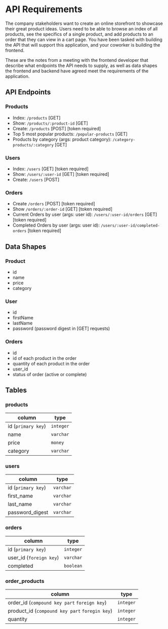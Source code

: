 # API Requirements

The company stakeholders want to create an online storefront to showcase their great product ideas. Users need to be
able to browse an index of all products, see the specifics of a single product, and add products to an order that they
can view in a cart page. You have been tasked with building the API that will support this application, and your
coworker is building the frontend.

These are the notes from a meeting with the frontend developer that describe what endpoints the API needs to supply, as
well as data shapes the frontend and backend have agreed meet the requirements of the application.

## API Endpoints

### Products

- Index: `/products` [GET]
- Show: `/products/:product-id` [GET]
- Create: `/products` [POST] [token required]
- Top 5 most popular products: `/popular-products` [GET]
- Products by category (args: product category): `/category-products/:category` [GET]

### Users

- Index: `/users` [GET] [token required]
- Show: `/users/:user-id` [GET] [token required]
- Create: `/users` [POST]

### Orders

- Create `/orders` [POST] [token required]
- Show `/orders/:order-id` [GET] [token required]
- Current Orders by user (args: user id): `/users/:user-id/orders` [GET] [token required]
- Completed Orders by user (args: user id): `/users/:user-id/completed-orders` [token required]

## Data Shapes

### Product

- id
- name
- price
- category

### User

- id
- firstName
- lastName
- password (password digest in [GET] requests)

### Orders

- id
- id of each product in the order
- quantity of each product in the order
- user_id
- status of order (active or complete)

## Tables

### products

| column             | type      |
|--------------------|-----------|
| id (`primary key`) | `integer` |
| name               | `varchar` |
| price              | `money`   |
| category           | `varchar` |

### users

| column             | type      |
|--------------------|-----------|
| id (`primary key`) | `varchar` |
| first_name         | `varchar` |   
| last_name          | `varchar` |
| password_digest    | `varchar` |

### orders

| column                   | type      |
|--------------------------|-----------|
| id  (`primary key`)      | `integer` |
| user_id  (`foreign key`) | `varchar` |
| completed                | `boolean` |

### order_products

| column                                         | type      |
|------------------------------------------------|-----------|
| order_id (`compound key part` `foreign key`)   | `integer` |
| product_id (`compound key part` `foregin key`) | `integer` |
| quantity                                       | `integer` |
